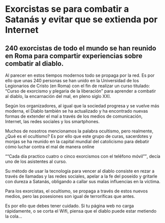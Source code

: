 <h1> Exorcistas se para combatir a Satanás y evitar que se extienda por Internet</h1>

<h2>240 exorcistas de todo el mundo se han reunido en Roma para compartir experiencias sobre combatir al diablo.</h2>

<p>Al parecer en estos tiempos modernos todo se propaga por la red. Es por ello que unas 240 personas se han unido en la Universidad de los Legionarios de Cristo (en Roma) con el fin de realizar un curso titulado: “Curso de exorcismo y plegaria de la liberación” para aprender a combatir al diablo, la encarnación del mal, en pleno siglo XXI.</p>

<p>Según los organizadores, al igual que la sociedad progresa y se vuelve más moderna, el Diablo también se ha actualizado y ha encontrado nuevas formas de extender el mal a través de los medios de comunicación, Internet, las redes sociales y los smartphones.</p>

<p>Muchos de nosotros mencionamos la palabra ocultismo, pero realmente, ¿Qué es el ocultismo? Es por ello que este grupo de curas, sacerdotes y monjas se ha reunido en la capital mundial del catolicismo para debatir cómo luchar contra el mal de manera online</p>

<p><q>“Cada día practico cuatro o cinco exorcismos con el teléfono móvil”</q>, decía uno de los asistentes al curso.</p>

<p>Su método de usar la tecnología para vencer al diablo consiste en rezar a través de llamadas y las redes sociales, apelar a la fe del poseído y gritarle con dureza a Satanás, obligando a callar sus malas influencias en la víctima.</p>

<p>Para los exorcistas, el ocultismo, se propaga a través de estos nuevos medios, pero las posesiones son igual de terroríficas que antes.</p>

<p>Es por ello que debes tener cuidado. Si tu página web no carga rápidamente, o se corta el Wifi, piensa que el diablo puede estar metiendo la cola…</p>
